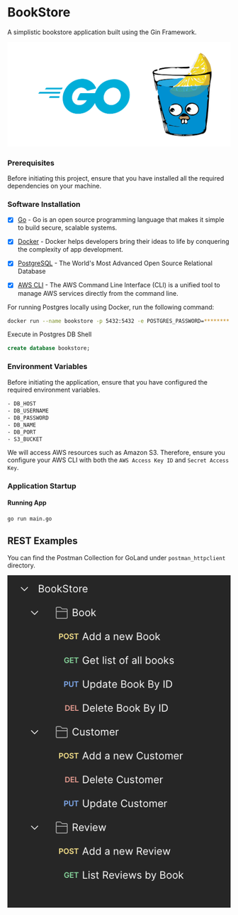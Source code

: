 # BookStore


A simplistic bookstore application built using the Gin Framework.

![terminal](./misc/images/background.png)




### Prerequisites

Before initiating this project, ensure that you have installed all the required dependencies on your machine.
### Software Installation

- [x] [Go](https://go.dev/) - Go is an open source programming language that makes it simple to build secure, scalable systems.
- [x] [Docker](https://www.docker.com/) - Docker helps developers bring their ideas to life by conquering the complexity of app development.
- [x] [PostgreSQL](https://www.postgresql.org/) - The World's Most Advanced Open Source Relational Database
- [x] [AWS CLI](https://aws.amazon.com/cli/) - The AWS Command Line Interface (CLI) is a unified tool to manage AWS services directly from the command line.



For running Postgres locally using Docker, run the following command:

```bash
docker run --name bookstore -p 5432:5432 -e POSTGRES_PASSWORD=******** -d postgres
```

Execute in Postgres DB Shell

```sql
create database bookstore;
```

### Environment Variables

Before initiating the application, ensure that you have configured the required environment variables.
```
- DB_HOST
- DB_USERNAME
- DB_PASSWORD
- DB_NAME
- DB_PORT
- S3_BUCKET
```

We will access AWS resources such as Amazon S3. Therefore, ensure you configure your AWS CLI with both the `AWS Access Key ID` and `Secret Access Key`.

### Application Startup

#### Running App

```bash
go run main.go
```

## REST Examples

You can find the Postman Collection for GoLand under `postman_httpclient` directory.

![postman-app](misc/images/postman.png)

